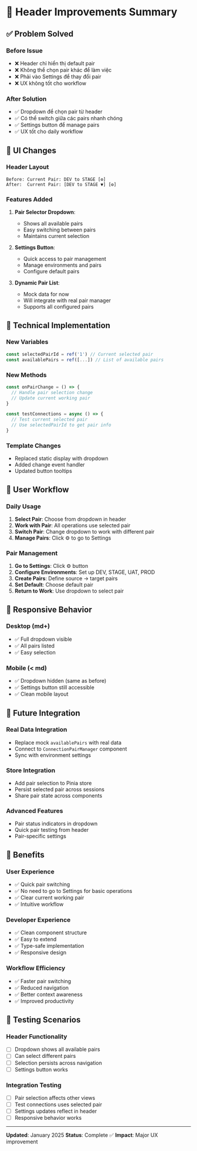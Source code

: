 # 🎯 Header Improvements Summary

## ✅ **Problem Solved**

### **Before Issue**
- ❌ Header chỉ hiển thị default pair
- ❌ Không thể chọn pair khác để làm việc
- ❌ Phải vào Settings để thay đổi pair
- ❌ UX không tốt cho workflow

### **After Solution**
- ✅ Dropdown để chọn pair từ header
- ✅ Có thể switch giữa các pairs nhanh chóng
- ✅ Settings button để manage pairs
- ✅ UX tốt cho daily workflow

## 🎨 **UI Changes**

### **Header Layout**
```
Before: Current Pair: DEV to STAGE [⚙️]
After:  Current Pair: [DEV to STAGE ▼] [⚙️]
```

### **Features Added**
1. **Pair Selector Dropdown**:
   - Shows all available pairs
   - Easy switching between pairs
   - Maintains current selection

2. **Settings Button**:
   - Quick access to pair management
   - Manage environments and pairs
   - Configure default pairs

3. **Dynamic Pair List**:
   - Mock data for now
   - Will integrate with real pair manager
   - Supports all configured pairs

## 🔧 **Technical Implementation**

### **New Variables**
```typescript
const selectedPairId = ref('1') // Current selected pair
const availablePairs = ref([...]) // List of available pairs
```

### **New Methods**
```typescript
const onPairChange = () => {
  // Handle pair selection change
  // Update current working pair
}

const testConnections = async () => {
  // Test current selected pair
  // Use selectedPairId to get pair info
}
```

### **Template Changes**
- Replaced static display with dropdown
- Added change event handler
- Updated button tooltips

## 🎯 **User Workflow**

### **Daily Usage**
1. **Select Pair**: Choose from dropdown in header
2. **Work with Pair**: All operations use selected pair
3. **Switch Pair**: Change dropdown to work with different pair
4. **Manage Pairs**: Click ⚙️ to go to Settings

### **Pair Management**
1. **Go to Settings**: Click ⚙️ button
2. **Configure Environments**: Set up DEV, STAGE, UAT, PROD
3. **Create Pairs**: Define source → target pairs
4. **Set Default**: Choose default pair
5. **Return to Work**: Use dropdown to select pair

## 📱 **Responsive Behavior**

### **Desktop (md+)**
- ✅ Full dropdown visible
- ✅ All pairs listed
- ✅ Easy selection

### **Mobile (< md)**
- ✅ Dropdown hidden (same as before)
- ✅ Settings button still accessible
- ✅ Clean mobile layout

## 🚀 **Future Integration**

### **Real Data Integration**
- Replace mock `availablePairs` with real data
- Connect to `ConnectionPairManager` component
- Sync with environment settings

### **Store Integration**
- Add pair selection to Pinia store
- Persist selected pair across sessions
- Share pair state across components

### **Advanced Features**
- Pair status indicators in dropdown
- Quick pair testing from header
- Pair-specific settings

## 🎉 **Benefits**

### **User Experience**
- ✅ Quick pair switching
- ✅ No need to go to Settings for basic operations
- ✅ Clear current working pair
- ✅ Intuitive workflow

### **Developer Experience**
- ✅ Clean component structure
- ✅ Easy to extend
- ✅ Type-safe implementation
- ✅ Responsive design

### **Workflow Efficiency**
- ✅ Faster pair switching
- ✅ Reduced navigation
- ✅ Better context awareness
- ✅ Improved productivity

## 🧪 **Testing Scenarios**

### **Header Functionality**
- [ ] Dropdown shows all available pairs
- [ ] Can select different pairs
- [ ] Selection persists across navigation
- [ ] Settings button works

### **Integration Testing**
- [ ] Pair selection affects other views
- [ ] Test connections uses selected pair
- [ ] Settings updates reflect in header
- [ ] Responsive behavior works

---

**Updated**: January 2025
**Status**: Complete ✅
**Impact**: Major UX improvement
